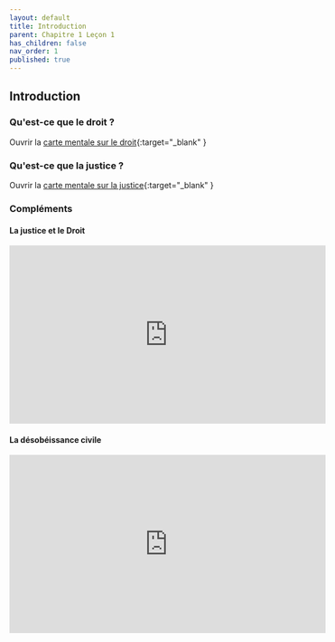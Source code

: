 ```yaml
---
layout: default
title: Introduction
parent: Chapitre 1 Leçon 1
has_children: false
nav_order: 1
published: true
---
```


## Introduction

### Qu'est-ce que le droit ?
Ouvrir la [carte mentale sur le droit](https://rollauda.github.io/schemas/cartes/droit.html){:target="_blank" }

### Qu'est-ce que la justice ?
Ouvrir la [carte mentale sur la justice](https://rollauda.github.io/schemas/cartes/justice.html){:target="_blank" }

### Compléments

#### La justice et le Droit

<iframe width="560" height="315" src="https://www.youtube.com/embed/oBnaI_LTt7Q" title="YouTube video player" frameborder="0" allow="accelerometer; autoplay; clipboard-write; encrypted-media; gyroscope; picture-in-picture; web-share" allowfullscreen></iframe>

#### La désobéissance civile

<iframe width="560" height="315" src="https://www.youtube.com/embed/mwTUX8cab1o" title="YouTube video player" frameborder="0" allow="accelerometer; autoplay; clipboard-write; encrypted-media; gyroscope; picture-in-picture; web-share" allowfullscreen></iframe>